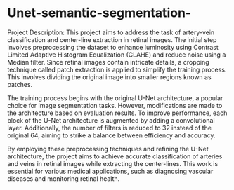 # Unet-semantic-segmentation-
Project Description:
This project aims to address the task of artery-vein classification and center-line extraction in retinal images. The initial step involves preprocessing the dataset to enhance luminosity using Contrast Limited Adaptive Histogram Equalization (CLAHE) and reduce noise using a Median filter. Since retinal images contain intricate details, a cropping technique called patch extraction is applied to simplify the training process. This involves dividing the original image into smaller regions known as patches.

The training process begins with the original U-Net architecture, a popular choice for image segmentation tasks. However, modifications are made to the architecture based on evaluation results. To improve performance, each block of the U-Net architecture is augmented by adding a convolutional layer. Additionally, the number of filters is reduced to 32 instead of the original 64, aiming to strike a balance between efficiency and accuracy.

By employing these preprocessing techniques and refining the U-Net architecture, the project aims to achieve accurate classification of arteries and veins in retinal images while extracting the center-lines. This work is essential for various medical applications, such as diagnosing vascular diseases and monitoring retinal health.
